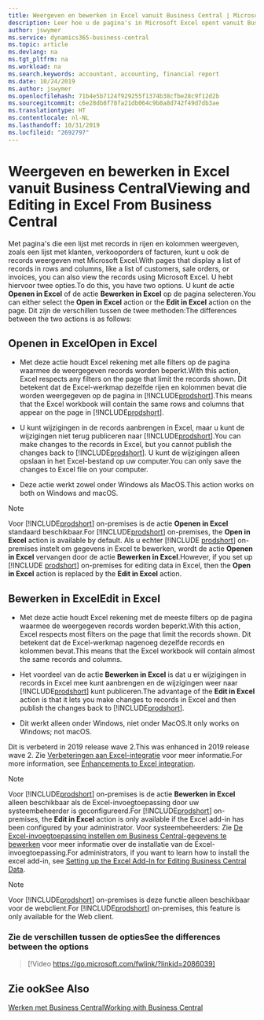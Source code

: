 ```yaml
---
title: Weergeven en bewerken in Excel vanuit Business Central | Microsoft Docs
description: Leer hoe u de pagina's in Microsoft Excel opent vanuit Business Central voor betere gegevensanalyse.
author: jswymer
ms.service: dynamics365-business-central
ms.topic: article
ms.devlang: na
ms.tgt_pltfrm: na
ms.workload: na
ms.search.keywords: accountant, accounting, financial report
ms.date: 10/24/2019
ms.author: jswymer
ms.openlocfilehash: 71b4e5b7124f929255f1374b38cfbe28c9f12d2b
ms.sourcegitcommit: c6e28db8f78fa21db064c9b8a8d742f49d7db3ae
ms.translationtype: HT
ms.contentlocale: nl-NL
ms.lasthandoff: 10/31/2019
ms.locfileid: "2692797"
---
```

# <a name="viewing-and-editing-in-excel-from-business-central"></a><span data-ttu-id="c80da-103">Weergeven en bewerken in Excel vanuit Business Central</span><span class="sxs-lookup"><span data-stu-id="c80da-103">Viewing and Editing in Excel From Business Central</span></span>

<span data-ttu-id="c80da-104">Met pagina's die een lijst met records in rijen en kolommen weergeven, zoals een lijst met klanten, verkooporders of facturen, kunt u ook de records weergeven met Microsoft Excel.</span><span class="sxs-lookup"><span data-stu-id="c80da-104">With pages that display a list of records in rows and columns, like a list of customers, sale orders, or invoices, you can also view the records using Microsoft Excel.</span></span> <span data-ttu-id="c80da-105">U hebt hiervoor twee opties.</span><span class="sxs-lookup"><span data-stu-id="c80da-105">To do this, you have two options.</span></span> <span data-ttu-id="c80da-106">U kunt de actie **Openen in Excel** of de actie **Bewerken in Excel** op de pagina selecteren.</span><span class="sxs-lookup"><span data-stu-id="c80da-106">You can either select the **Open in Excel** action or the **Edit in Excel** action on the page.</span></span> <span data-ttu-id="c80da-107">Dit zijn de verschillen tussen de twee methoden:</span><span class="sxs-lookup"><span data-stu-id="c80da-107">The differences between the two actions is as follows:</span></span>  

## <a name="open-in-excel"></a><span data-ttu-id="c80da-108">Openen in Excel</span><span class="sxs-lookup"><span data-stu-id="c80da-108">Open in Excel</span></span>

- <span data-ttu-id="c80da-109">Met deze actie houdt Excel rekening met alle filters op de pagina waarmee de weergegeven records worden beperkt.</span><span class="sxs-lookup"><span data-stu-id="c80da-109">With this action, Excel respects any filters on the page that limit the records shown.</span></span> <span data-ttu-id="c80da-110">Dit betekent dat de Excel-werkmap dezelfde rijen en kolommen bevat die worden weergegeven op de pagina in [!INCLUDE[prodshort](includes/prodshort.md)].</span><span class="sxs-lookup"><span data-stu-id="c80da-110">This means that the Excel workbook will contain the same rows and columns that appear on the page in [!INCLUDE[prodshort](includes/prodshort.md)].</span></span>

- <span data-ttu-id="c80da-111">U kunt wijzigingen in de records aanbrengen in Excel, maar u kunt de wijzigingen niet terug publiceren naar [!INCLUDE[prodshort](includes/prodshort.md)].</span><span class="sxs-lookup"><span data-stu-id="c80da-111">You can make changes to the records in Excel, but you cannot publish the changes back to [!INCLUDE[prodshort](includes/prodshort.md)].</span></span> <span data-ttu-id="c80da-112">U kunt de wijzigingen alleen opslaan in het Excel-bestand op uw computer.</span><span class="sxs-lookup"><span data-stu-id="c80da-112">You can only save the changes to Excel file on your computer.</span></span> 

- <span data-ttu-id="c80da-113">Deze actie werkt zowel onder Windows als MacOS.</span><span class="sxs-lookup"><span data-stu-id="c80da-113">This action works on both on Windows and macOS.</span></span> 

> [!NOTE]
> <span data-ttu-id="c80da-114">Voor [!INCLUDE[prodshort](includes/prodshort.md)] on-premises is de actie **Openen in Excel** standaard beschikbaar.</span><span class="sxs-lookup"><span data-stu-id="c80da-114">For [!INCLUDE[prodshort](includes/prodshort.md)] on-premises, the **Open in Excel** action is available by default.</span></span> <span data-ttu-id="c80da-115">Als u echter [!INCLUDE [prodshort](includes/prodshort.md)] on-premises instelt om gegevens in Excel te bewerken, wordt de actie **Openen in Excel** vervangen door de actie **Bewerken in Excel**.</span><span class="sxs-lookup"><span data-stu-id="c80da-115">However, if you set up [!INCLUDE [prodshort](includes/prodshort.md)] on-premises for editing data in Excel, then the **Open in Excel** action is replaced by the **Edit in Excel** action.</span></span>

## <a name="edit-in-excel"></a><span data-ttu-id="c80da-116">Bewerken in Excel</span><span class="sxs-lookup"><span data-stu-id="c80da-116">Edit in Excel</span></span>

- <span data-ttu-id="c80da-117">Met deze actie houdt Excel rekening met de meeste filters op de pagina waarmee de weergegeven records worden beperkt.</span><span class="sxs-lookup"><span data-stu-id="c80da-117">With this action, Excel respects most filters on the page that limit the records shown.</span></span> <span data-ttu-id="c80da-118">Dit betekent dat de Excel-werkmap nagenoeg dezelfde records en kolommen bevat.</span><span class="sxs-lookup"><span data-stu-id="c80da-118">This means that the Excel workbook will contain almost the same records and columns.</span></span>

- <span data-ttu-id="c80da-119">Het voordeel van de actie **Bewerken in Excel** is dat u er wijzigingen in records in Excel mee kunt aanbrengen en de wijzigingen weer naar [!INCLUDE[prodshort](includes/prodshort.md)] kunt publiceren.</span><span class="sxs-lookup"><span data-stu-id="c80da-119">The advantage of the **Edit in Excel** action is that it lets you make changes to records in Excel and then publish the changes back to [!INCLUDE[prodshort](includes/prodshort.md)].</span></span>

- <span data-ttu-id="c80da-120">Dit werkt alleen onder Windows, niet onder MacOS.</span><span class="sxs-lookup"><span data-stu-id="c80da-120">It only works on Windows; not macOS.</span></span>

<span data-ttu-id="c80da-121">Dit is verbeterd in 2019 release wave 2.</span><span class="sxs-lookup"><span data-stu-id="c80da-121">This was enhanced in 2019 release wave 2.</span></span> <span data-ttu-id="c80da-122">Zie [Verbeteringen aan Excel-integratie](/dynamics365-release-plan/2019wave2/dynamics365-business-central/enhancements-excel-integration) voor meer informatie.</span><span class="sxs-lookup"><span data-stu-id="c80da-122">For more information, see [Enhancements to Excel integration](/dynamics365-release-plan/2019wave2/dynamics365-business-central/enhancements-excel-integration).</span></span>

> [!NOTE]
> <span data-ttu-id="c80da-123">Voor [!INCLUDE[prodshort](includes/prodshort.md)] on-premises is de actie **Bewerken in Excel** alleen beschikbaar als de Excel-invoegtoepassing door uw systeembeheerder is geconfigureerd.</span><span class="sxs-lookup"><span data-stu-id="c80da-123">For [!INCLUDE[prodshort](includes/prodshort.md)] on-premises, the **Edit in Excel** action is only available if the Excel add-in has been configured by your administrator.</span></span> <span data-ttu-id="c80da-124">Voor systeembeheerders: Zie [De Excel-invoegtoepassing instellen om Business Central-gegevens te bewerken](/dynamics365/business-central/dev-itpro/administration/configuring-excel-addin) voor meer informatie over de installatie van de Excel-invoegtoepassing.</span><span class="sxs-lookup"><span data-stu-id="c80da-124">For administrators, if you want to learn how to install the excel add-in, see [Setting up the Excel Add-In for Editing Business Central Data](/dynamics365/business-central/dev-itpro/administration/configuring-excel-addin).</span></span>

> [!NOTE]
> <span data-ttu-id="c80da-125">Voor [!INCLUDE[prodshort](includes/prodshort.md)] on-premises is deze functie alleen beschikbaar voor de webclient.</span><span class="sxs-lookup"><span data-stu-id="c80da-125">For [!INCLUDE[prodshort](includes/prodshort.md)] on-premises, this feature is only available for the Web client.</span></span>

### <a name="see-the-differences-between-the-options"></a><span data-ttu-id="c80da-126">Zie de verschillen tussen de opties</span><span class="sxs-lookup"><span data-stu-id="c80da-126">See the differences between the options</span></span> 
> [!Video https://go.microsoft.com/fwlink/?linkid=2086039]

## <a name="see-also"></a><span data-ttu-id="c80da-127">Zie ook</span><span class="sxs-lookup"><span data-stu-id="c80da-127">See Also</span></span>
[<span data-ttu-id="c80da-128">Werken met Business Central</span><span class="sxs-lookup"><span data-stu-id="c80da-128">Working with Business Central</span></span>](ui-work-product.md)  
